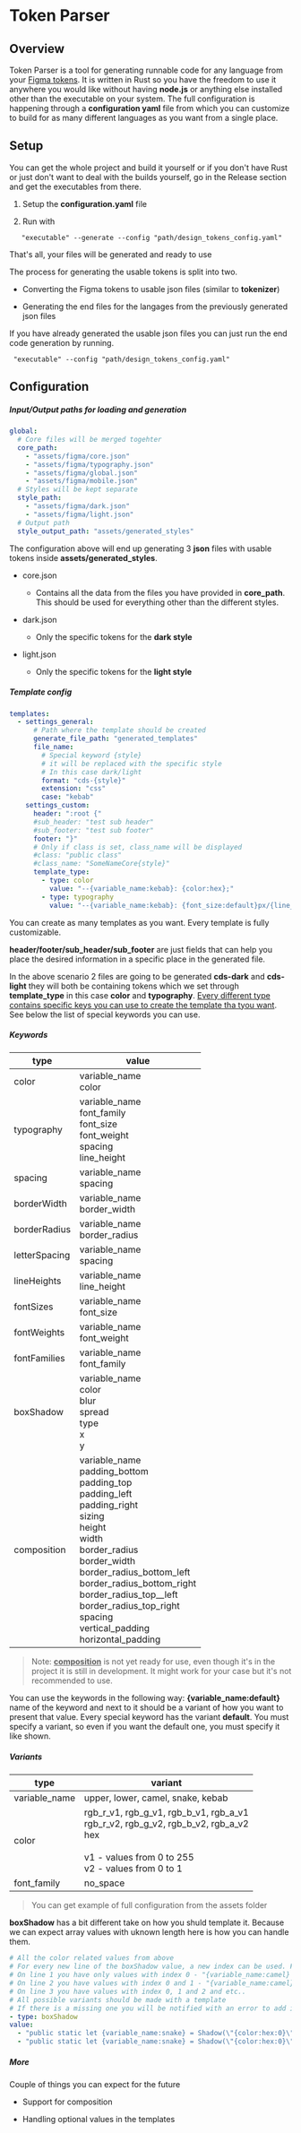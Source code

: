 # Token Parser

## Overview

Token Parser is a tool for generating runnable code for any language from your [Figma tokens](https://github.com/tokens-studio/figma-plugin). It is written in Rust so you have the freedom to use it anywhere you would like without having **node.js** or anything else installed other than the executable on your system. The full configuration is happening through a **configuration yaml** file from which you can customize to build for as many different languages as you want from a single place. 

## Setup

You can get the whole project and build it yourself or if you don't have Rust or just don't want to deal with the builds yourself, go in the Release section and get the executables from there. 

1. Setup the **configuration.yaml** file

2. Run with 

```shell
   "executable" --generate --config "path/design_tokens_config.yaml"
```

That's all, your files will be generated and ready to use

The process for generating the usable tokens is split into two.

- Converting the Figma tokens to usable json files (similar to **tokenizer**)

- Generating the end files for the langages from the previously generated json files

If you have already generated the usable json files you can just run the end code generation by running.

```shell
 "executable" --config "path/design_tokens_config.yaml"
```

## Configuration

##### Input/Output paths for loading and generation

```yaml
global:
  # Core files will be merged togehter
  core_path: 
    - "assets/figma/core.json"
    - "assets/figma/typography.json"
    - "assets/figma/global.json"
    - "assets/figma/mobile.json"
  # Styles will be kept separate
  style_path:
    - "assets/figma/dark.json"
    - "assets/figma/light.json"
  # Output path 
  style_output_path: "assets/generated_styles"
```

The configuration above will end up generating 3 **json** files with usable tokens inside **assets/generated_styles**. 

- core.json
  
  - Contains all the data from the files you have provided in **core_path**. This should be used for everything other than the different styles.

- dark.json
  
  - Only the specific tokens for the **dark style**

- light.json
  
  - Only the specific tokens for the **light style**

##### Template config

```yaml
templates:
  - settings_general:
      # Path where the template should be created
      generate_file_path: "generated_templates"
      file_name:
        # Special keyword {style}
        # it will be replaced with the specific style
        # In this case dark/light
        format: "cds-{style}"
        extension: "css"
        case: "kebab"
    settings_custom:
      header: ":root {"
      #sub_header: "test sub header"
      #sub_footer: "test sub footer"
      footer: "}"
      # Only if class is set, class_name will be displayed
      #class: "public class"
      #class_name: "SomeNameCore{style}"
      template_type:
        - type: color
          value: "--{variable_name:kebab}: {color:hex};"
        - type: typography
          value: "--{variable_name:kebab}: {font_size:default}px/{line_height:default}px {font_family:default};"
```

You can create as many templates as you want. Every template is fully customizable.

**header/footer/sub_header/sub_footer** are just fields that can help you place the desired information in a specific place in the generated file.

In the above scenario 2 files are going to be generated **cds-dark** and **cds-light** they will both be containing tokens which we set through **template_type** in this case **color** and **typography**.  <u>Every different type contains specific keys you can use to create the template tha tyou want</u>. See below the list of special keywords you can use.

##### Keywords

| type          | value                                                                                                                                                                                                                                                                                                                               |
| ------------- | ----------------------------------------------------------------------------------------------------------------------------------------------------------------------------------------------------------------------------------------------------------------------------------------------------------------------------------- |
| color         | variable_name<br/>color                                                                                                                                                                                                                                                                                                             |
| typography    | variable_name<br/>font_family<br/>font_size<br/>font_weight<br/>spacing<br/>line_height                                                                                                                                                                                                                                             |
| spacing       | variable_name<br/>spacing                                                                                                                                                                                                                                                                                                           |
| borderWidth   | variable_name<br/>border_width                                                                                                                                                                                                                                                                                                      |
| borderRadius  | variable_name<br/>border_radius                                                                                                                                                                                                                                                                                                     |
| letterSpacing | variable_name<br/>spacing                                                                                                                                                                                                                                                                                                           |
| lineHeights   | variable_name<br/>line_height                                                                                                                                                                                                                                                                                                       |
| fontSizes     | variable_name<br/>font_size                                                                                                                                                                                                                                                                                                         |
| fontWeights   | variable_name<br/>font_weight                                                                                                                                                                                                                                                                                                       |
| fontFamilies  | variable_name<br/>font_family                                                                                                                                                                                                                                                                                                       |
| boxShadow     | variable_name<br/>color<br/>blur<br/>spread<br/>type<br/>x<br/>y                                                                                                                                                                                                                                                                    |
| composition   | variable_name<br/>padding_bottom<br/>padding_top<br/>padding_left<br/>padding_right<br/>sizing<br/>height<br/>width<br/>border_radius<br/>border_width<br/>border_radius_bottom_left<br/>border_radius_bottom_right<br/>border_radius_top__left<br/>border_radius_top_right<br/>spacing<br/>vertical_padding<br/>horizontal_padding |

> Note: **<u>composition</u>** is not yet ready for use, even though it's in the project it is still in development. It might work for your case but it's not recommended to use.



You can use the keywords in the following way: **{variable_name:default}** name of the keyword and next to it should be a variant of how you want to present that value. Every special keyword has the variant **default**. You must specify a variant, so even if you want the default one, you must specify it like shown.

##### Variants

| type          | variant                                                                                                                                                  |
| ------------- | -------------------------------------------------------------------------------------------------------------------------------------------------------- |
| variable_name | upper, lower, camel, snake, kebab                                                                                                                        |
| color         | rgb_r_v1, rgb_g_v1, rgb_b_v1, rgb_a_v1<br/>rgb_r_v2, rgb_g_v2, rgb_b_v2, rgb_a_v2<br/>hex<br/><br/>v1 - values from 0 to 255<br/>v2 - values from 0 to 1 |
| font_family   | no_space                                                                                                                                                 |

> You can get example of full configuration from the assets folder



**boxShadow** has a bit different take on how you shuld template it. Because we can expect array values with uknown length here is how you can handle them.

```yaml
# All the color related values from above
# For every new line of the boxShadow value, a new index can be used. For example:
# On line 1 you have only values with index 0 - "{variable_name:camel} = Shadow(\"{color:hex:0}\")"
# On line 2 you have values with index 0 and 1 - "{variable_name:camel} = Shadow(\"{color:hex:0}\", \"{color:hex:1}\")"
# On line 3 you have values with index 0, 1 and 2 and etc.. 
# All possible variants should be made with a template
# If there is a missing one you will be notified with an error to add it
- type: boxShadow
value: 
  - "public static let {variable_name:snake} = Shadow(\"{color:hex:0}\")"
  - "public static let {variable_name:snake} = Shadow(\"{color:hex:0}\", \"{color:hex:1}\")"
```

##### More

Couple of things you can expect for the future

- Support for composition

- Handling optional values in the templates
